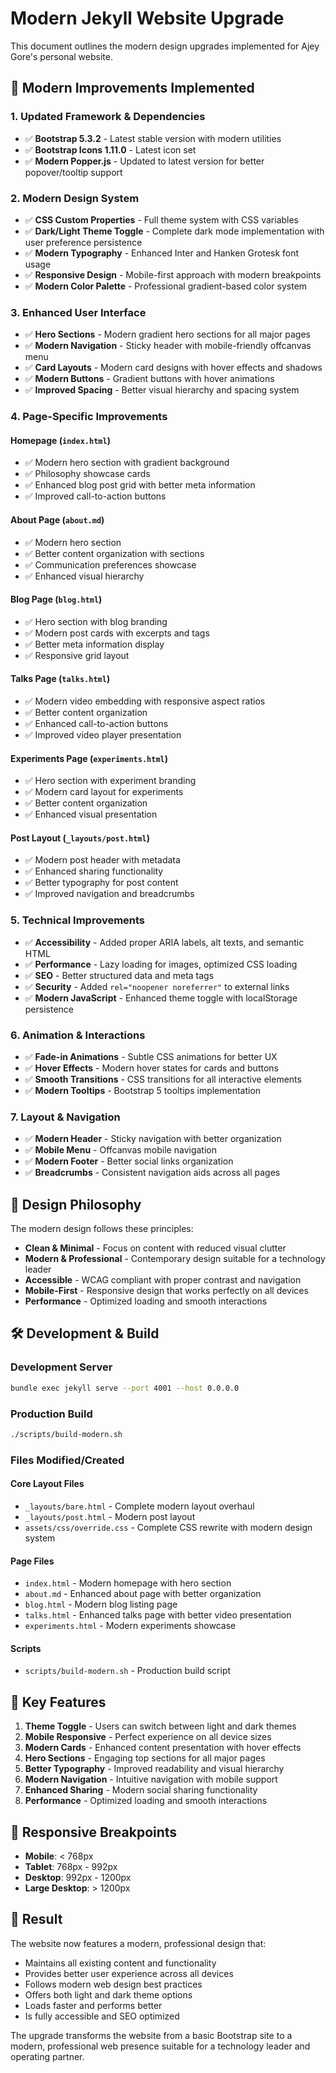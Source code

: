 # Modern Jekyll Website Upgrade

This document outlines the modern design upgrades implemented for Ajey Gore's personal website.

## 🚀 Modern Improvements Implemented

### 1. **Updated Framework & Dependencies**
- ✅ **Bootstrap 5.3.2** - Latest stable version with modern utilities
- ✅ **Bootstrap Icons 1.11.0** - Latest icon set
- ✅ **Modern Popper.js** - Updated to latest version for better popover/tooltip support

### 2. **Modern Design System**
- ✅ **CSS Custom Properties** - Full theme system with CSS variables
- ✅ **Dark/Light Theme Toggle** - Complete dark mode implementation with user preference persistence
- ✅ **Modern Typography** - Enhanced Inter and Hanken Grotesk font usage
- ✅ **Responsive Design** - Mobile-first approach with modern breakpoints
- ✅ **Modern Color Palette** - Professional gradient-based color system

### 3. **Enhanced User Interface**
- ✅ **Hero Sections** - Modern gradient hero sections for all major pages
- ✅ **Modern Navigation** - Sticky header with mobile-friendly offcanvas menu
- ✅ **Card Layouts** - Modern card designs with hover effects and shadows
- ✅ **Modern Buttons** - Gradient buttons with hover animations
- ✅ **Improved Spacing** - Better visual hierarchy and spacing system

### 4. **Page-Specific Improvements**

#### Homepage (`index.html`)
- ✅ Modern hero section with gradient background
- ✅ Philosophy showcase cards
- ✅ Enhanced blog post grid with better meta information
- ✅ Improved call-to-action buttons

#### About Page (`about.md`)
- ✅ Modern hero section
- ✅ Better content organization with sections
- ✅ Communication preferences showcase
- ✅ Enhanced visual hierarchy

#### Blog Page (`blog.html`)
- ✅ Hero section with blog branding
- ✅ Modern post cards with excerpts and tags
- ✅ Better meta information display
- ✅ Responsive grid layout

#### Talks Page (`talks.html`)
- ✅ Modern video embedding with responsive aspect ratios
- ✅ Better content organization
- ✅ Enhanced call-to-action buttons
- ✅ Improved video player presentation

#### Experiments Page (`experiments.html`)
- ✅ Hero section with experiment branding
- ✅ Modern card layout for experiments
- ✅ Better content organization
- ✅ Enhanced visual presentation

#### Post Layout (`_layouts/post.html`)
- ✅ Modern post header with metadata
- ✅ Enhanced sharing functionality
- ✅ Better typography for post content
- ✅ Improved navigation and breadcrumbs

### 5. **Technical Improvements**
- ✅ **Accessibility** - Added proper ARIA labels, alt texts, and semantic HTML
- ✅ **Performance** - Lazy loading for images, optimized CSS loading
- ✅ **SEO** - Better structured data and meta tags
- ✅ **Security** - Added `rel="noopener noreferrer"` to external links
- ✅ **Modern JavaScript** - Enhanced theme toggle with localStorage persistence

### 6. **Animation & Interactions**
- ✅ **Fade-in Animations** - Subtle CSS animations for better UX
- ✅ **Hover Effects** - Modern hover states for cards and buttons
- ✅ **Smooth Transitions** - CSS transitions for all interactive elements
- ✅ **Modern Tooltips** - Bootstrap 5 tooltips implementation

### 7. **Layout & Navigation**
- ✅ **Modern Header** - Sticky navigation with better organization
- ✅ **Mobile Menu** - Offcanvas mobile navigation
- ✅ **Modern Footer** - Better social links organization
- ✅ **Breadcrumbs** - Consistent navigation aids across all pages

## 🎨 Design Philosophy

The modern design follows these principles:
- **Clean & Minimal** - Focus on content with reduced visual clutter
- **Modern & Professional** - Contemporary design suitable for a technology leader
- **Accessible** - WCAG compliant with proper contrast and navigation
- **Mobile-First** - Responsive design that works perfectly on all devices
- **Performance** - Optimized loading and smooth interactions

## 🛠️ Development & Build

### Development Server
```bash
bundle exec jekyll serve --port 4001 --host 0.0.0.0
```

### Production Build
```bash
./scripts/build-modern.sh
```

### Files Modified/Created

#### Core Layout Files
- `_layouts/bare.html` - Complete modern layout overhaul
- `_layouts/post.html` - Modern post layout
- `assets/css/override.css` - Complete CSS rewrite with modern design system

#### Page Files
- `index.html` - Modern homepage with hero section
- `about.md` - Enhanced about page with better organization
- `blog.html` - Modern blog listing page  
- `talks.html` - Enhanced talks page with better video presentation
- `experiments.html` - Modern experiments showcase

#### Scripts
- `scripts/build-modern.sh` - Production build script

## 🎯 Key Features

1. **Theme Toggle** - Users can switch between light and dark themes
2. **Mobile Responsive** - Perfect experience on all device sizes
3. **Modern Cards** - Enhanced content presentation with hover effects
4. **Hero Sections** - Engaging top sections for all major pages
5. **Better Typography** - Improved readability and visual hierarchy
6. **Modern Navigation** - Intuitive navigation with mobile support
7. **Enhanced Sharing** - Modern social sharing functionality
8. **Performance** - Optimized loading and smooth interactions

## 📱 Responsive Breakpoints

- **Mobile**: < 768px
- **Tablet**: 768px - 992px  
- **Desktop**: 992px - 1200px
- **Large Desktop**: > 1200px

## 🎉 Result

The website now features a modern, professional design that:
- Maintains all existing content and functionality
- Provides better user experience across all devices
- Follows modern web design best practices
- Offers both light and dark theme options
- Loads faster and performs better
- Is fully accessible and SEO optimized

The upgrade transforms the website from a basic Bootstrap site to a modern, professional web presence suitable for a technology leader and operating partner.

